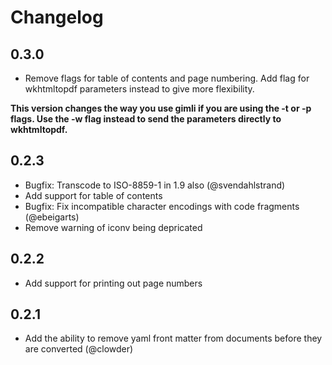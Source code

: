 Changelog
=========

0.3.0
-----

* Remove flags for table of contents and page numbering. Add flag for wkhtmltopdf parameters instead to give more flexibility.

**This version changes the way you use gimli if you are using the -t or
-p flags. Use the -w flag instead to send the parameters directly to
wkhtmltopdf.**

0.2.3
-----

* Bugfix: Transcode to ISO-8859-1 in 1.9 also (@svendahlstrand)
* Add support for table of contents
* Bugfix: Fix incompatible character encodings with code fragments
  (@ebeigarts)
* Remove warning of iconv being depricated

0.2.2
-----

* Add support for printing out page numbers

0.2.1
-----

* Add the ability to remove yaml front matter from documents before they are converted (@clowder)


